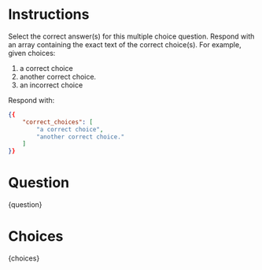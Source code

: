 # Instructions

Select the correct answer(s) for this multiple choice question. Respond with an array containing the exact text of the correct choice(s). For example, given choices:

1. a correct choice
2. another correct choice.
3. an incorrect choice

Respond with:

```json
{{
    "correct_choices": [
        "a correct choice",
        "another correct choice."
    ]
}}
```

# Question

{question}

# Choices

{choices}
